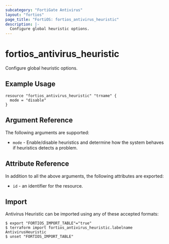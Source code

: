 ```yaml
---
subcategory: "FortiGate Antivirus"
layout: "fortios"
page_title: "FortiOS: fortios_antivirus_heuristic"
description: |-
  Configure global heuristic options.
---
```


# fortios_antivirus_heuristic
Configure global heuristic options.

## Example Usage

```hcl
resource "fortios_antivirus_heuristic" "trname" {
  mode = "disable"
}
```

## Argument Reference

The following arguments are supported:

* `mode` - Enable/disable heuristics and determine how the system behaves if heuristics detects a problem.


## Attribute Reference

In addition to all the above arguments, the following attributes are exported:
* `id` - an identifier for the resource.

## Import

Antivirus Heuristic can be imported using any of these accepted formats:
```
$ export "FORTIOS_IMPORT_TABLE"="true"
$ terraform import fortios_antivirus_heuristic.labelname AntivirusHeuristic
$ unset "FORTIOS_IMPORT_TABLE"
```
